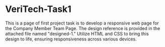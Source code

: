 # VeriTech-Task1
This is a page of first project task is to develop a responsive web page for the Company Member Team Page. The design reference is provided in the attached file named "designed-1." Utilize HTML and CSS to bring this design to life, ensuring responsiveness across various devices.
